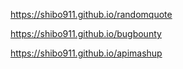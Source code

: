 https://shibo911.github.io/randomquote


https://shibo911.github.io/bugbounty


https://shibo911.github.io/apimashup

